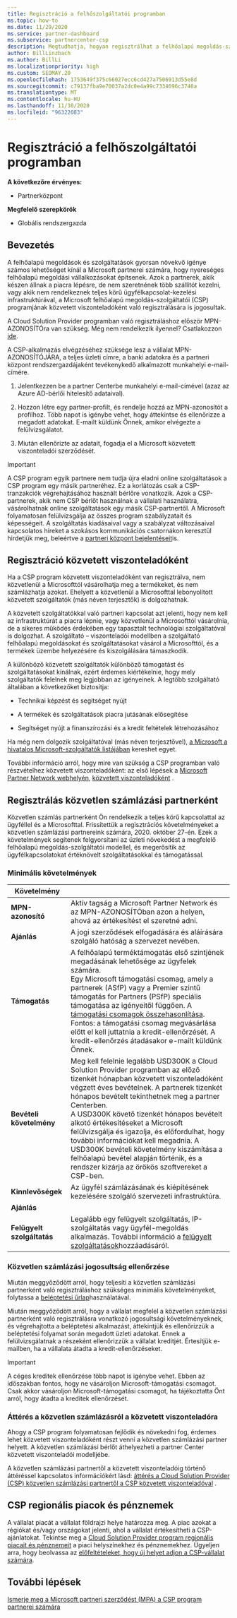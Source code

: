 ```yaml
---
title: Regisztráció a felhőszolgáltatói programban
ms.topic: how-to
ms.date: 11/29/2020
ms.service: partner-dashboard
ms.subservice: partnercenter-csp
description: Megtudhatja, hogyan regisztrálhat a felhőalapú megoldás-szolgáltatói (CSP) program értékesítési modelljére, amely a legmegfelelőbb a vállalata számára, mint például a közvetett viszonteladó vagy a Direct-Bill partner.
author: BillLinzbach
ms.author: BillLi
ms.localizationpriority: high
ms.custom: SEOMAY.20
ms.openlocfilehash: 1753649f375c66027ecc6cd427a7506913d55e8d
ms.sourcegitcommit: c79137fba9e70037a2dc0e4a99c7334696c3740a
ms.translationtype: MT
ms.contentlocale: hu-HU
ms.lasthandoff: 11/30/2020
ms.locfileid: "96322083"
---
```

# <a name="enroll-in-the-cloud-solution-provider-program"></a>Regisztráció a felhőszolgáltatói programban

**A következőre érvényes:**

- Partnerközpont  

**Megfelelő szerepkörök**

- Globális rendszergazda

## <a name="get-started"></a>Bevezetés

A felhőalapú megoldások és szolgáltatások gyorsan növekvő igénye számos lehetőséget kínál a Microsoft partnerei számára, hogy nyereséges felhőalapú megoldási vállalkozásokat építsenek. Azok a partnerek, akik készen állnak a piacra lépésre, de nem szeretnének több szállítót kezelni, vagy akik nem rendelkeznek teljes körű ügyfélkapcsolat-kezelési infrastruktúrával, a Microsoft felhőalapú megoldás-szolgáltatói (CSP) programjának közvetett viszonteladóként való regisztrálására is jogosultak.

A Cloud Solution Provider programban való regisztráláshoz először MPN-AZONOSÍTÓra van szükség. Még nem rendelkezik ilyennel? Csatlakozzon [ide](https://partner.microsoft.com/).

A CSP-alkalmazás elvégzéséhez szüksége lesz a vállalat MPN-AZONOSÍTÓJÁRA, a teljes üzleti címre, a banki adatokra és a partneri központ rendszergazdájaként tevékenykedő alkalmazott munkahelyi e-mail-címére.

1. Jelentkezzen be a partner Centerbe munkahelyi e-mail-címével (azaz az Azure AD-bérlői hitelesítő adataival).

2. Hozzon létre egy partner-profilt, és rendelje hozzá az MPN-azonosítót a profilhoz.
Több napot is igénybe vehet, hogy áttekintse és ellenőrizze a megadott adatokat. E-mailt küldünk Önnek, amikor elvégezte a felülvizsgálatot.

3. Miután ellenőrizte az adatait, fogadja el a Microsoft közvetett viszonteladói szerződését.

> [!IMPORTANT]  
> A CSP program egyik partnere nem tudja újra eladni online szolgáltatások a CSP program egy másik partneréhez. Ez a korlátozás csak a CSP-tranzakciók végrehajtásához használt bérlőre vonatkozik. Azok a CSP-partnerek, akik nem CSP bérlőt használnak a vállalati használatra, vásárolhatnak online szolgáltatások egy másik CSP-partnertől. A Microsoft folyamatosan felülvizsgálja az összes program szabályzatait és képességeit. A szolgáltatás kiadásaival vagy a szabályzat változásaival kapcsolatos híreket a szokásos kommunikációs csatornákon keresztül hirdetjük meg, beleértve a [partneri központ bejelentéseit](announcements/index.md)is.

## <a name="enroll-as-an-indirect-reseller"></a>Regisztráció közvetett viszonteladóként

Ha a CSP program közvetett viszonteladóként van regisztrálva, nem közvetlenül a Microsofttól vásárolhatja meg a termékeket, és nem számlázhatja azokat. Ehelyett a közvetlenül a Microsofttal lebonyolított közvetett szolgáltatók (más néven terjesztők) is dolgozhatnak.

A közvetett szolgáltatókkal való partneri kapcsolat azt jelenti, hogy nem kell az infrastruktúrát a piacra lépnie, vagy közvetlenül a Microsofttól vásárolnia, de a sikeres működés érdekében egy tapasztalt technológiai szolgáltatóval is dolgozhat. A szolgáltató – viszonteladói modellben a szolgáltató felhőalapú megoldásokat és szolgáltatásokat vásárol a Microsofttól, és a termékek üzembe helyezésére és kiszolgálására támaszkodik.

A különböző közvetett szolgáltatók különböző támogatást és szolgáltatásokat kínálnak, ezért érdemes kiértékelnie, hogy mely szolgáltatók felelnek meg legjobban az igényeinek. A legtöbb szolgáltató általában a következőket biztosítja:

- Technikai képzést és segítséget nyújt

- A termékek és szolgáltatások piacra jutásának elősegítése

- Segítséget nyújt a finanszírozási és a kredit feltételek létrehozásához

Ha még nem dolgozik szolgáltatóval (más néven terjesztővel), [a Microsoft a hivatalos Microsoft-szolgáltatók listájában](https://partnercenter.microsoft.com/partner/find-a-provider) kereshet egyet.

További információ arról, hogy mire van szükség a CSP programban való részvételhez közvetett viszonteladóként: az első lépések a [Microsoft Partner Network webhelyén](https://partner.microsoft.com/), [közvetett viszonteladóként](https://partner.microsoft.com/cloud-solution-provider/whats-required) .

## <a name="enroll-as-a-direct-bill-partner"></a>Regisztrálás közvetlen számlázási partnerként

Közvetlen számlás partnerként Ön rendelkezik a teljes körű kapcsolattal az ügyféllel és a Microsofttal. Frissítettük a regisztrációs követelményeket a közvetlen számlázási partnereink számára, 2020. október 27-én. Ezek a követelmények segítenek felgyorsítani az üzleti növekedést a megfelelő felhőalapú megoldás-szolgáltatói modellel, és megerősítik az ügyfélkapcsolatokat értéknövelt szolgáltatásokkal és támogatással.  

### <a name="minimum-requirements"></a>Minimális követelmények

|**Követelmény**|                             |
|--------------------------------|--------------------------------------------------------------|
|**MPN-azonosító**   |Aktív tagság a Microsoft Partner Network és az MPN-AZONOSÍTÓban azon a helyen, ahová az értékesítést el szeretné adni.    |
|**Ajánlás**   |A jogi szerződések elfogadására és aláírására szolgáló hatóság a szervezet nevében.|
|**Támogatás**   |A felhőalapú terméktámogatás első szintjének megadásának lehetősége az ügyfelek számára. <br>Egy Microsoft támogatási csomag, amely a partnerek (ASfP) vagy a Premier szintű támogatás for Partners (PSfP) speciális támogatása az igényeitől függően. A [támogatási csomagok összehasonlítása](https://partner.microsoft.com/support/partnersupport).<br> Fontos: a támogatási csomag megvásárlása előtt el kell juttatnia a kredit-ellenőrzését. A kredit-ellenőrzés átadásakor e-mailt küldünk Önnek. |
|**Bevételi követelmény**|Meg kell felelnie legalább USD300K a Cloud Solution Provider programban az előző tizenkét hónapban közvetett viszonteladóként végzett éves bevételnek. A partnerek tizenkét hónapos bevételt tekinthetnek meg a partner Centerben.<br/>A USD300K követő tizenkét hónapos bevételt alkotó értékesítéseket a Microsoft felülvizsgálja és igazolja, és előfordulhat, hogy további információkat kell megadnia. A USD300K bevételi követelmény kiszámítása a felhőalapú bevétel alapján történik, és a rendszer kizárja az örökös szoftvereket a CSP-ben.|
|**Kinnlevőségek** |Az ügyfél számlázásának és kiépítésének kezelésére szolgáló szervezeti infrastruktúra.|
|**Ajánlás**|             |
|**Felügyelt szolgáltatás**   |Legalább egy felügyelt szolgáltatás, IP-szolgáltatás vagy ügyfél-megoldás alkalmazás. További információ a [felügyelt szolgáltatások](https://partner.microsoft.com/business-opportunities/managed-services-provider)hozzáadásáról.|

### <a name="verify-direct-bill-eligibility"></a>Közvetlen számlázási jogosultság ellenőrzése

Miután meggyőződött arról, hogy teljesíti a közvetlen számlázási partnerként való regisztráláshoz szükséges minimális követelményeket, folytassa a [beléptetési űrlap](https://partner.microsoft.com/pcv/register/joinnow/enrollmentwelcome/Reseller/migrate?cloudInstance=Global)használatával.

Miután meggyőződött arról, hogy a vállalat megfelel a közvetlen számlázási partnerként való regisztrálásra vonatkozó jogosultsági követelményeknek, és végrehajtotta a beléptetési alkalmazást, áttekintjük és ellenőrizzük a beléptetési folyamat során megadott üzleti adatokat. Ennek a felülvizsgálatnak a részeként ellenőrizzük a vállalat kreditjét. Értesítjük e-mailben, ha a vállalata átadta a kredit-ellenőrzéseket.
>[!IMPORTANT]
>A céges kreditek ellenőrzése több napot is igénybe vehet. Ebben az időszakban fontos, hogy ne vásároljon Microsoft-támogatási csomagot. Csak akkor vásároljon Microsoft-támogatási csomagot, ha tájékoztatta Önt arról, hogy átadta a kreditek ellenőrzését.

### <a name="transition-from-direct-bill-to-indirect-reseller"></a>Áttérés a közvetlen számlázásról a közvetett viszonteladóra

Ahogy a CSP program folyamatosan fejlődik és növekedni fog, érdemes lehet közvetett viszonteladóként részt venni a közvetlen számlázási partner helyett. A közvetlen számlázási bérlőt áthelyezheti a partner Center közvetett viszonteladói modelljébe.

A közvetlen számlázási partnertől a közvetett viszonteladóig történő áttéréssel kapcsolatos információkért lásd: [áttérés a Cloud Solution Provider (CSP) közvetlen számlázási partnertől a CSP közvetett viszonteladóval](transition-direct-to-indirect.md) .

## <a name="csp-regional-markets-and-currencies"></a>CSP regionális piacok és pénznemek

A vállalat piacát a vállalat földrajzi helye határozza meg. A piac azokat a régiókat és/vagy országokat jelenti, ahol a vállalat értékesítheti a CSP-ajánlatokat. Tekintse meg a [Cloud Solution Provider program regionális piacait és pénznemeit](regional-authorization-overview.md) a piaci helyszínekhez és pénznemekhez.
Ügyeljen arra, hogy beolvassa az [előfeltételeket, hogy új helyet adjon a CSP-vállalat számára](manage-locations.md).

## <a name="next-steps"></a>További lépések

[Ismerje meg a Microsoft partneri szerződést (MPA) a CSP program partnerei számára](microsoft-partner-agreement.md)
